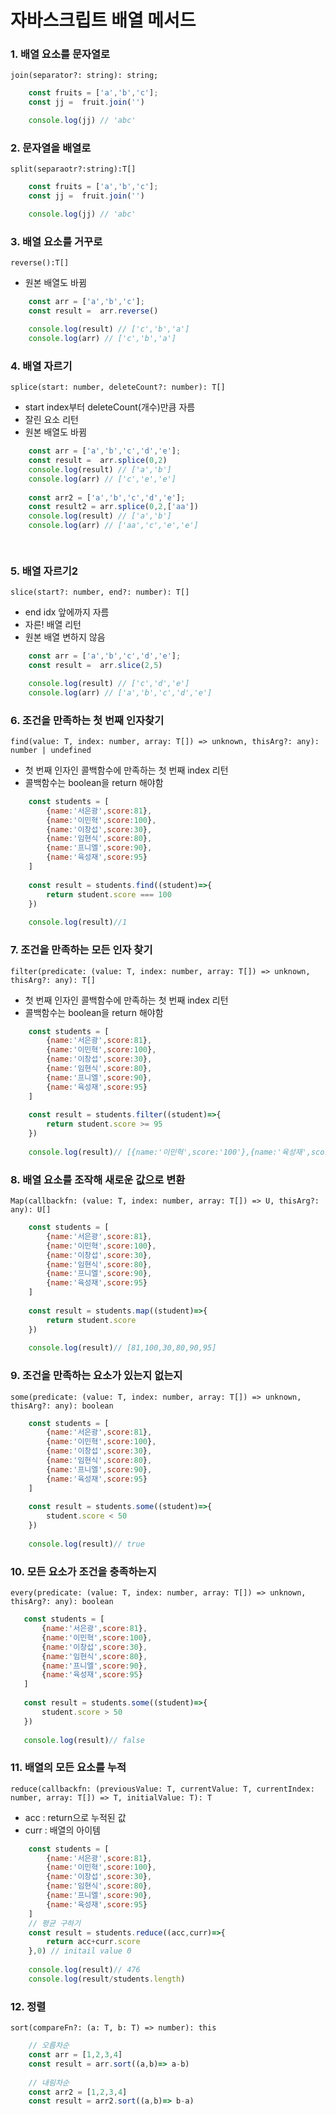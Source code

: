 # 자바스크립트 배열 메서드

### 1. 배열 요소를 문자열로
`join(separator?: string): string;`

``` javascript
    const fruits = ['a','b','c'];
    const jj =  fruit.join('')

    console.log(jj) // 'abc'
```

### 2. 문자열을 배열로
`split(separaotr?:string):T[]`
``` javascript
    const fruits = ['a','b','c'];
    const jj =  fruit.join('')

    console.log(jj) // 'abc'
```

### 3. 배열 요소를 거꾸로
`reverse():T[]`
- 원본 배열도 바뀜
``` javascript
    const arr = ['a','b','c'];
    const result =  arr.reverse()

    console.log(result) // ['c','b','a']
	console.log(arr) // ['c','b','a']
```

### 4. 배열 자르기
`splice(start: number, deleteCount?: number): T[]`
 
- start index부터 deleteCount(개수)만큼 자름
- 잘린 요소 리턴
- 원본 배열도 바뀜
``` javascript
    const arr = ['a','b','c','d','e'];    
    const result =  arr.splice(0,2)
    console.log(result) // ['a','b']
	console.log(arr) // ['c','e','e']
    
    const arr2 = ['a','b','c','d','e'];    
    const result2 = arr.splice(0,2,['aa'])
    console.log(result) // ['a','b']
	console.log(arr) // ['aa','c','e','e']

    
```

### 5. 배열 자르기2
`slice(start?: number, end?: number): T[]`
- end idx 앞에까지 자름
- 자른! 배열 리턴
- 원본 배열 변하지 않음
``` javascript
    const arr = ['a','b','c','d','e'];
    const result =  arr.slice(2,5)

    console.log(result) // ['c','d','e']
	console.log(arr) // ['a','b','c','d','e']
```

### 6. 조건을 만족하는 첫 번째 인자찾기
`find(value: T, index: number, array: T[]) => unknown, thisArg?: any): number | undefined`
- 첫 번째 인자인 콜백함수에 만족하는 첫 번째 index 리턴
- 콜백함수는 boolean을 return 해야함
```javascript
	const students = [
    	{name:'서은광',score:81},
        {name:'이민혁',score:100},
        {name:'이창섭',score:30},
        {name:'임현식',score:80},
        {name:'프니엘',score:90},
        {name:'육성재',score:95}        
    ]
    
    const result = students.find((student)=>{
    	return student.score === 100
    })
    
    console.log(result)//1
```

### 7. 조건을 만족하는 모든 인자 찾기 
`filter(predicate: (value: T, index: number, array: T[]) => unknown, thisArg?: any): T[]`

- 첫 번째 인자인 콜백함수에 만족하는 첫 번째 index 리턴
- 콜백함수는 boolean을 return 해야함
``` javascript
	const students = [
    	{name:'서은광',score:81},
        {name:'이민혁',score:100},
        {name:'이창섭',score:30},
        {name:'임현식',score:80},
        {name:'프니엘',score:90},
        {name:'육성재',score:95}        
    ]
    
    const result = students.filter((student)=>{
    	return student.score >= 95
    })
    
    console.log(result)// [{name:'이민혁',score:'100'},{name:'육성재',score:95}]
```

### 8. 배열 요소를 조작해 새로운 값으로 변환  
`Map(callbackfn: (value: T, index: number, array: T[]) => U, thisArg?: any): U[]`

``` javascript
	const students = [
    	{name:'서은광',score:81},
        {name:'이민혁',score:100},
        {name:'이창섭',score:30},
        {name:'임현식',score:80},
        {name:'프니엘',score:90},
        {name:'육성재',score:95}        
    ]
    
    const result = students.map((student)=>{
    	return student.score 
    })
    
    console.log(result)// [81,100,30,80,90,95]
```
  
### 9. 조건을 만족하는 요소가 있는지 없는지 
`some(predicate: (value: T, index: number, array: T[]) => unknown, thisArg?: any): boolean`

``` javascript
	const students = [
    	{name:'서은광',score:81},
        {name:'이민혁',score:100},
        {name:'이창섭',score:30},
        {name:'임현식',score:80},
        {name:'프니엘',score:90},
        {name:'육성재',score:95}        
    ]
    
    const result = students.some((student)=>{
    	student.score < 50
    })
    
    console.log(result)// true
```

### 10. 모든 요소가 조건을 충족하는지 
`every(predicate: (value: T, index: number, array: T[]) => unknown, thisArg?: any): boolean`

 ``` javascript
	const students = [
    	{name:'서은광',score:81},
        {name:'이민혁',score:100},
        {name:'이창섭',score:30},
        {name:'임현식',score:80},
        {name:'프니엘',score:90},
        {name:'육성재',score:95}        
    ]
    
    const result = students.some((student)=>{
    	student.score > 50
    })
    
    console.log(result)// false
```

### 11. 배열의 모든 요소를 누적 
`reduce(callbackfn: (previousValue: T, currentValue: T, currentIndex: number, array: T[]) => T, initialValue: T): T`

- acc : return으로 누적된 값
- curr : 배열의 아이템
``` javascript
	const students = [
    	{name:'서은광',score:81},
        {name:'이민혁',score:100},
        {name:'이창섭',score:30},
        {name:'임현식',score:80},
        {name:'프니엘',score:90},
        {name:'육성재',score:95}        
    ]
    // 평균 구하기
    const result = students.reduce((acc,curr)=>{
    	return acc+curr.score
    },0) // initail value 0
    
    console.log(result)// 476
    console.log(result/students.length)
 ```

### 12. 정렬
`sort(compareFn?: (a: T, b: T) => number): this`

``` javascript
	// 오름차순	
	const arr = [1,2,3,4]
    const result = arr.sort((a,b)=> a-b)
    
    // 내림차순
    const arr2 = [1,2,3,4]
    const result = arr2.sort((a,b)=> b-a)
    
    
```